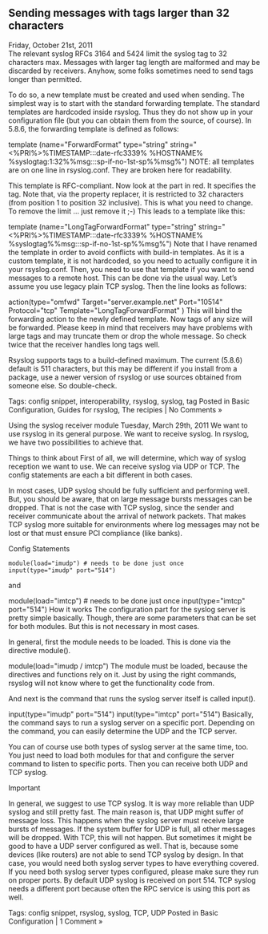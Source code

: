 Sending messages with tags larger than 32 characters
----------------------------------------------------
Friday, October 21st, 2011    
The relevant syslog RFCs 3164 and 5424 limit the syslog tag to 32 characters max. Messages with larger tag length are malformed and may be discarded by receivers. Anyhow, some folks sometimes need to send tags longer than permitted.

To do so, a new template must be created and used when sending. The simplest way is to start with the standard forwarding template. The standard templates are hardcoded inside rsyslog. Thus they do not show up in your configuration file (but you can obtain them from the source, of course). In 5.8.6, the forwarding template is defined as follows:

template (name="ForwardFormat" type="string" string="<%PRI%>%TIMESTAMP:::date-rfc3339% %HOSTNAME%
%syslogtag:1:32%%msg:::sp-if-no-1st-sp%%msg%")
NOTE: all templates are on one line in rsyslog.conf. They are broken here for readability.

This template is RFC-compliant. Now look at the part in red. It specifies the tag. Note that, 
via the property replacer, it is restricted to 32 characters (from position 1 to position 32 inclusive).
This is what you need to change. To remove the limit … just remove it ;-) This leads to a template like this:

template (name="LongTagForwardFormat" type="string" string="<%PRI%>%TIMESTAMP:::date-rfc3339% %HOSTNAME%
%syslogtag%%msg:::sp-if-no-1st-sp%%msg%")
Note that I have renamed the template in order to avoid conflicts with build-in templates. As it is a custom template, it is not hardcoded, so you need to actually configure it in your rsyslog.conf. Then, you need to use that template if you want to send messages to a remote host. This can be done via the usual way. Let’s assume you use legacy plain TCP syslog. Then the line looks as follows:

action(type="omfwd" 
Target="server.example.net"
Port="10514"
Protocol="tcp"
Template="LongTagForwardFormat"
)
This will bind the forwarding action to the newly defined template. Now tags of any size will be forwarded. Please keep in mind that receivers may have problems with large tags and may truncate them or drop the whole message. So check twice that the receiver handles long tags well.

Rsyslog supports tags to a build-defined maximum. The current (5.8.6) default is 511 characters, but this may be different if you install from a package, use a newer version of rsyslog or use sources obtained from someone else. So double-check.

Tags: config snippet, interoperability, rsyslog, syslog, tag
Posted in Basic Configuration, Guides for rsyslog, The recipies | No Comments »

Using the syslog receiver module
Tuesday, March 29th, 2011
We want to use rsyslog in its general purpose. We want to receive syslog. In rsyslog, we have two possibilities to achieve that.

Things to think about
First of all, we will determine, which way of syslog reception we want to use. We can receive syslog via UDP or TCP. The config statements are each a bit different in both cases.

In most cases, UDP syslog should be fully sufficient and performing well. But, you should be aware, that on large message bursts messages can be dropped. That is not the case with TCP syslog, since the sender and receiver communicate about the arrival of network packets. That makes TCP syslog more suitable for environments where log messages may not be lost or that must ensure PCI compliance (like banks).

Config Statements

    module(load="imudp") # needs to be done just once
    input(type="imudp" port="514")
    
and

module(load="imtcp") # needs to be done just once
input(type="imtcp" port="514")
How it works
The configuration part for the syslog server is pretty simple basically. Though, there are some parameters that can be set for both modules. But this is not necessary in most cases.

In general, first the module needs to be loaded. This is done via the directive module().

module(load="imudp / imtcp")
The module must be loaded, because the directives and functions rely on it. Just by using the right commands, rsyslog will not know where to get the functionality code from.

And next is the command that runs the syslog server itself is called input().

input(type="imudp" port="514")
input(type="imtcp" port="514")
Basically, the command says to run a syslog server on a specific port. Depending on the command, you can easily determine the UDP and the TCP server.

You can of course use both types of syslog server at the same time, too. You just need to load both modules for that and configure the server command to listen to specific ports. Then you can receive both UDP and TCP syslog.

Important

In general, we suggest to use TCP syslog. It is way more reliable than UDP syslog and still pretty fast. The main reason is, that UDP might suffer of message loss. This happens when the syslog server must receive large bursts of messages. If the system buffer for UDP is full, all other messages will be dropped. With TCP, this will not happen. But sometimes it might be good to have a UDP server configured as well. That is, because some devices (like routers) are not able to send TCP syslog by design. In that case, you would need both syslog server types to have everything covered. If you need both syslog server types configured, please make sure they run on proper ports. By default UDP syslog is received on port 514. TCP syslog needs a different port because often the RPC service is using this port as well.

Tags: config snippet, rsyslog, syslog, TCP, UDP
Posted in Basic Configuration | 1 Comment »
